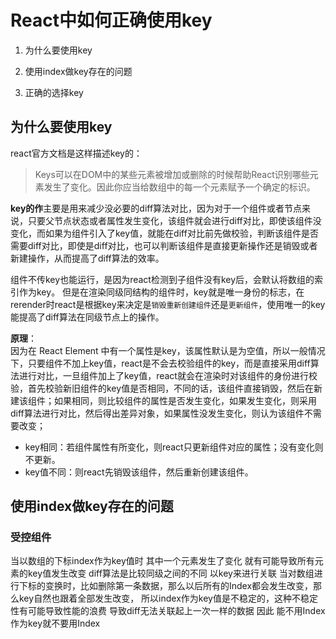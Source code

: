 # React中如何正确使用key

1. 为什么要使用key

2. 使用index做key存在的问题

3. 正确的选择key

## 为什么要使用key

react官方文档是这样描述key的：  

> Keys可以在DOM中的某些元素被增加或删除的时候帮助React识别哪些元素发生了变化。因此你应当给数组中的每一个元素赋予一个确定的标识。  

**key的作**主要是用来减少没必要的diff算法对比，因为对于一个组件或者节点来说，只要父节点状态或者属性发生变化，该组件就会进行diff对比，即使该组件没变化，而如果为组件引入了key值，就能在diff对比前先做校验，判断该组件是否需要diff对比，即使是diff对比，也可以判断该组件是直接更新操作还是销毁或者新建操作，从而提高了diff算法的效率。  

组件不传key也能运行，是因为react检测到子组件没有key后，会默认将数组的索引作为key。
但是在渲染同级同结构的组件时，key就是唯一身份的标志，在rerender时react是根据key来决定是`销毁重新创建组件`还是`更新组件`，使用唯一的key能提高了diff算法在同级节点上的操作。

**原理**：  
因为在 React Element 中有一个属性是key，该属性默认是为空值，所以一般情况下，只要组件不加上key值，react是不会去校验组件的key，而是直接采用diff算法进行对比，一旦组件加上了key值，react就会在渲染时对该组件的身份进行校验，首先校验新旧组件的key值是否相同，不同的话，该组件直接销毁，然后在新建该组件；如果相同，则比较组件的属性是否发生变化，如果发生变化，则采用diff算法进行对比，然后得出差异对象，如果属性没发生变化，则认为该组件不需要改变；

- key相同：若组件属性有所变化，则react只更新组件对应的属性；没有变化则不更新。
- key值不同：则react先销毁该组件，然后重新创建该组件。



## 使用index做key存在的问题

### 受控组件

当以数组的下标index作为key值时 其中一个元素发生了变化 就有可能导致所有元素的key值发生改变 diff算法是比较同级之间的不同 以key来进行关联 当对数组进行下标的变换时，比如删除第一条数据，那么以后所有的Index都会发生改变，那么key自然也跟着全部发生改变， 所以index作为key值是不稳定的，这种不稳定性有可能导致性能的浪费 导致diff无法关联起上一次一样的数据 因此 能不用Index作为key就不要用Index
